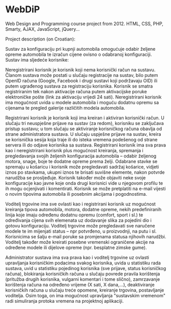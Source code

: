 WebDiP
======

Web Design and Programming course project from 2012. HTML, CSS, PHP, Smarty, AJAX, JavaScript, jQuery...

Project description (on Croatian):

Sustav za konfiguraciju pri kupnji automobila omogućuje odabir željene opreme automobila te izračun cijene ovisno o odabranoj konfiguraciji. Sustav ima sljedeće korisnike:

Neregistrirani korisnik je korisnik koji nema korisnički račun na sustavu. Članom sustava može postati u slučaju registracije na sustav, bilo putem OpenID računa (Google, Facebook i drugi sustavi koji podržavaju OID) ili putem ugrađenog sustava za registraciju korisnika. Korisnik se smatra registriranim tek nakon aktivacije računa putem aktivacijske poruke elektroničke pošte (link za aktivaciju vrijedi 24 sati). Neregistrirani korisnik ima mogućnost uvida u modele automobila i moguću dodatnu opremu sa cijenama te pregled galerije različitih modela automobila.

Registrirani korisnik je korisnik koji ima kreiran i aktiviran korisnički račun. U slučaju tri neuspješne prijave na sustav (za redom), korisniku se zaključava pristup sustavu; u tom slučaju se aktiviranje korisničkog računa obavlja od strane administratora sustava. U slučaju uspješne prijave na sustav, kreira se korisnička sesija koja traje ili do isteka vremena podešenog od strane servera ili do odjave korisnika sa sustava. Registrirani korisnik ima sva prava kao i neregistrirani korisnik plus mogućnost kreiranja, spremanja i pregledavanja svojih željenih konfiguracija automobila – odabir željenog motora, snage, boje te dodatne opreme prema želji. Odabrane stavke se spremaju u košaricu i korisnik može pregledavati sadržaj košarice, vidjeti iznos po stavkama, ukupni iznos te brisati suvišne elemente, nakon potvrde narudžba se prosljeđuje. Korisnik također može objaviti neke svoje konfiguracije kao javne koje onda drugi korisnici vide u njegovom profilu te ih mogu ocjenjivati i komentirati. Korisnik se može pretplatiti na e-mail vijesti o novim tipovima automobila ili posebnim akcijama i pogodnostima.

Voditelj trgovine ima sve ovlasti kao i registrirani korisnik uz mogućnost kreiranja tipova automobila, motora, dodatne opreme, nekih predefiniranih linija koje imaju određenu dodatnu opremu (comfort, sport i sl.) te određivanja cijena svih elemenata uz dodavanje slika za pojedini dio i gotovu konfiguraciju. Voditelj trgovine može pregledavati sve naručene modele te im mijenjati status – npr potvrđeno, u proizvodnji, na putu i sl. Korisnicima se šalju e-mail poruke sa promjenama statusa njihovih narudžbi. Voditelj također može kreirati posebne vremenski ograničene akcije na određene modele ili dijelove opreme (npr. besplatne zimske gume).

Administrator sustava ima sva prava kao i voditelj trgovine uz ovlasti upravljanja korisničkim podacima svakog korisnika, uvida u statistiku rada sustava, uvid u statistiku pojedinog korisnika (sve prijave, status korisničkog računa), blokiranja korisničkih računa u slučaju povrede pravila korištenja (pritužba drugih korisnika, vulgarni komentari i tome slično), zamrzavanje korištenja računa na određeno vrijeme (X sati, X dana,...), deaktiviranje korisničkih računa u slučaju treće opomene, kreiranje trgovina, postavljanje voditelja. Osim toga, on ima mogućnost upravljanja "sustavskim vremenom" radi simuliranja protoka vremena na projektnoj aplikaciji.
